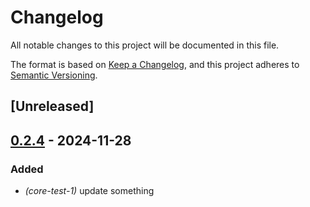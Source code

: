 # Changelog

All notable changes to this project will be documented in this file.

The format is based on [Keep a Changelog](https://keepachangelog.com/en/1.0.0/),
and this project adheres to [Semantic Versioning](https://semver.org/spec/v2.0.0.html).

## [Unreleased]

## [0.2.4](https://github.com/antonbaliasnikov/release-pls-plz/compare/core-test-1-v0.2.3...core-test-1-v0.2.4) - 2024-11-28

### Added

- *(core-test-1)* update something
